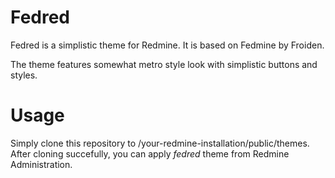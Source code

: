 Fedred
======

Fedred is a simplistic theme for Redmine. It is based on Fedmine by Froiden.


The theme features somewhat metro style look with simplistic buttons and styles.

Usage
=====

Simply clone this repository to /your-redmine-installation/public/themes. After cloning succefully, you can apply *fedred* theme from Redmine Administration.


